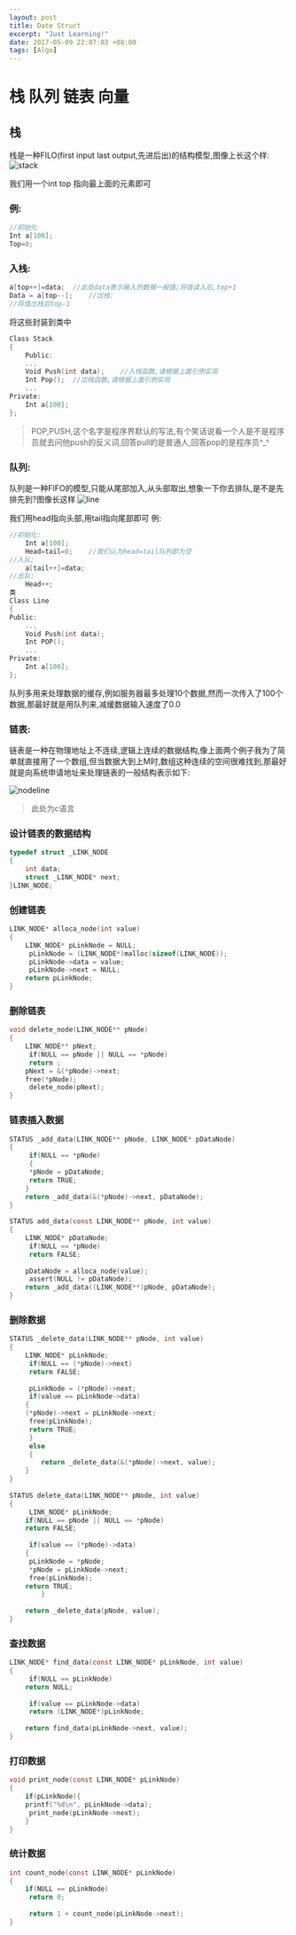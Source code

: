 ```yaml
---
layout: post
title: Date Struct
excerpt: "Just Learning!"
date: 2017-05-09 22:07:03 +08:00
tags: [Algo]
---
```

# 栈 队列 链表 向量

## 栈

栈是一种FILO(first input last output,先进后出)的结构模型,图像上长这个样:
![stack](https://raw.githubusercontent.com/Lavinci/PicOnNet/master/article/wechat/DataStruct1.png)

我们用一个int top 指向最上面的元素即可
### 例:
```c++
//初始化
Int a[100];
Top=0;
```
### 入栈:
```c++
a[top++]=data;	//此处data表示输入的数据一般值;将值读入后,top+1
Data = a[top--];	//岀栈:
//将值岀栈后top-1
```

将这些封装到类中
```c++
Class Stack
{
	Public:
	...
	Void Push(int data);	//入栈函数,请根据上面引例实现
	Int Pop();	//岀栈函数,请根据上面引例实现
	...
Private:
	Int a[100];
};
```


>POP,PUSH,这个名字是程序界默认的写法,有个笑话说看一个人是不是程序员就去问他push的反义词,回答pull的是普通人,回答pop的是程序员^_^

### 队列:
队列是一种FIFO的模型,只能从尾部加入,从头部取出,想象一下你去排队,是不是先排先到?图像长这样
![line](https://raw.githubusercontent.com/Lavinci/PicOnNet/master/article/wechat/DataStruct2.png)  

我们用head指向头部,用tail指向尾部即可
例:

```c++
//初始化:
	Int a[100];
	Head=tail=0;	//我们认为head=tail队列即为空
//入队;
	a[tail++]=data;
//出队:
	Head++;
类
Class Line
{
Public:
	...
	Void Push(int data);
	Int POP();
	...
Private:
	Int a[100];
};
```
队列多用来处理数据的缓存,例如服务器最多处理10个数据,然而一次传入了100个数据,那最好就是用队列来,减缓数据输入速度了0.0

### 链表:

链表是一种在物理地址上不连续,逻辑上连续的数据结构,像上面两个例子我为了简单就直接用了一个数组,但当数据大到上M时,数组这种连续的空间很难找到,那最好就是向系统申请地址来处理链表的一般结构表示如下:

![nodeline](https://raw.githubusercontent.com/Lavinci/PicOnNet/master/article/wechat/DataStruct3.png)

> 此处为c语言

### 设计链表的数据结构
```c
typedef struct _LINK_NODE  
{  
	int data;  
	struct _LINK_NODE* next;  
}LINK_NODE;  
```

### 创建链表
```c
LINK_NODE* alloca_node(int value)  
{  
	LINK_NODE* pLinkNode = NULL;  
	 pLinkNode = (LINK_NODE*)malloc(sizeof(LINK_NODE));     
	 pLinkNode->data = value;  
	 pLinkNode->next = NULL;  
	return pLinkNode;  
}  
```
### 删除链表
```c
void delete_node(LINK_NODE** pNode)  
{  
	LINK_NODE** pNext;  
	 if(NULL == pNode || NULL == *pNode)  
	 return ;  
	pNext = &(*pNode)->next;  
	free(*pNode);  
	 delete_node(pNext);   
}  
```
### 链表插入数据
```c
STATUS _add_data(LINK_NODE** pNode, LINK_NODE* pDataNode)  
{  
	 if(NULL == *pNode)
	 {  
	 *pNode = pDataNode;  
	 return TRUE;  
	}      
	return _add_data(&(*pNode)->next, pDataNode);  
}  
  
STATUS add_data(const LINK_NODE** pNode, int value)  
{  
	LINK_NODE* pDataNode;  
	 if(NULL == *pNode)  
	 return FALSE;  
          
	pDataNode = alloca_node(value);  
	 assert(NULL != pDataNode);  
	return _add_data((LINK_NODE**)pNode, pDataNode);  
}  
```
### 删除数据
```c
STATUS _delete_data(LINK_NODE** pNode, int value)  
{  
	LINK_NODE* pLinkNode;  
	 if(NULL == (*pNode)->next)  
	 return FALSE;  
      
	 pLinkNode = (*pNode)->next;  
	 if(value == pLinkNode->data)
	{  
	(*pNode)->next = pLinkNode->next;  
	 free(pLinkNode);  
	 return TRUE;  
	 }
	 else
	 {  
        return _delete_data(&(*pNode)->next, value);  
	}  
}  
  
STATUS delete_data(LINK_NODE** pNode, int value)  
{  
	 LINK_NODE* pLinkNode;  
	if(NULL == pNode || NULL == *pNode)  
	return FALSE;  
  
	 if(value == (*pNode)->data)
	{  
	 pLinkNode = *pNode;  
	 *pNode = pLinkNode->next;  
	 free(pLinkNode);  
	return TRUE;  
    	}         
      
    return _delete_data(pNode, value);  
}  
```
### 查找数据
```c
LINK_NODE* find_data(const LINK_NODE* pLinkNode, int value)  
{  
	 if(NULL == pLinkNode)  
	return NULL;  
      
	 if(value == pLinkNode->data)  
	 return (LINK_NODE*)pLinkNode;  
      
	return find_data(pLinkNode->next, value);  
}  
```
### 打印数据
```c
void print_node(const LINK_NODE* pLinkNode)  
{  
	if(pLinkNode){  
	printf("%d\n", pLinkNode->data);  
	 print_node(pLinkNode->next);  
    }  
}  
```
### 统计数据
```c
int count_node(const LINK_NODE* pLinkNode)  
{  
	if(NULL == pLinkNode)  
	 return 0;  
          
	 return 1 + count_node(pLinkNode->next);  
}  
```